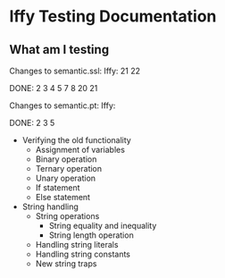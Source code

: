 # Iffy Testing Documentation
## What am I testing
Changes to semantic.ssl:
Iffy: 21 22

DONE: 2 3 4 5 7 8 20 21 

Changes to semantic.pt:
Iffy:

DONE: 2 3 5 

- Verifying the old functionality
    - Assignment of variables
    - Binary operation
    - Ternary operation
    - Unary operation
    - If statement
    - Else statement
- String handling
    - String operations
        - String equality and inequality
        - String length operation
    - Handling string literals
    - Handling string constants
    - New string traps

